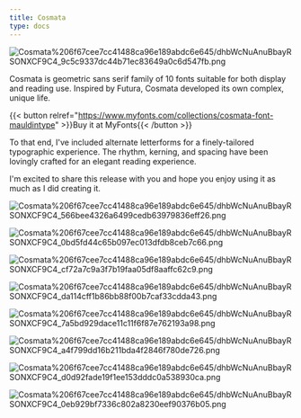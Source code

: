 ```yaml
---
title: Cosmata
type: docs
---
```


![Cosmata%206f67cee7cc41488ca96e189abdc6e645/dhbWcNuAnuBbayRSONXCF9C4_9c5c9337dc44b71ec83649a0c6d547fb.png](/img/dhbWcNuAnuBbayRSONXCF9C4_9c5c9337dc44b71ec83649a0c6d547fb.png)

Cosmata is geometric sans serif family of 10 fonts suitable for both display and reading use. Inspired by Futura, Cosmata developed its own complex, unique life.

{{< button relref="https://www.myfonts.com/collections/cosmata-font-mauldintype" >}}Buy it at MyFonts{{< /button >}}

To that end, I've included alternate letterforms for a finely-tailored typographic experience. The rhythm, kerning, and spacing have been lovingly crafted for an elegant reading experience.

I'm excited to share this release with you and hope you enjoy using it as much as I did creating it.

![Cosmata%206f67cee7cc41488ca96e189abdc6e645/dhbWcNuAnuBbayRSONXCF9C4_566bee4326a6499cedb63979836eff26.png](/img/dhbWcNuAnuBbayRSONXCF9C4_566bee4326a6499cedb63979836eff26.png)

![Cosmata%206f67cee7cc41488ca96e189abdc6e645/dhbWcNuAnuBbayRSONXCF9C4_0bd5fd44c65b097ec013dfdb8ceb7c66.png](/img/dhbWcNuAnuBbayRSONXCF9C4_0bd5fd44c65b097ec013dfdb8ceb7c66.png)

![Cosmata%206f67cee7cc41488ca96e189abdc6e645/dhbWcNuAnuBbayRSONXCF9C4_cf72a7c9a3f7b19faa05df8aaffc62c9.png](/img/dhbWcNuAnuBbayRSONXCF9C4_cf72a7c9a3f7b19faa05df8aaffc62c9.png)

![Cosmata%206f67cee7cc41488ca96e189abdc6e645/dhbWcNuAnuBbayRSONXCF9C4_da114cff1b86bb88f00b7caf33cdda43.png](/img/dhbWcNuAnuBbayRSONXCF9C4_da114cff1b86bb88f00b7caf33cdda43.png)

![Cosmata%206f67cee7cc41488ca96e189abdc6e645/dhbWcNuAnuBbayRSONXCF9C4_7a5bd929dace11c11f6f87e762193a98.png](/img/dhbWcNuAnuBbayRSONXCF9C4_7a5bd929dace11c11f6f87e762193a98.png)

![Cosmata%206f67cee7cc41488ca96e189abdc6e645/dhbWcNuAnuBbayRSONXCF9C4_a4f799dd16b211bda4f2846f780de726.png](/img/dhbWcNuAnuBbayRSONXCF9C4_a4f799dd16b211bda4f2846f780de726.png)

![Cosmata%206f67cee7cc41488ca96e189abdc6e645/dhbWcNuAnuBbayRSONXCF9C4_d0d92fade19f1ee153dddc0a538930ca.png](/img/dhbWcNuAnuBbayRSONXCF9C4_d0d92fade19f1ee153dddc0a538930ca.png)

![Cosmata%206f67cee7cc41488ca96e189abdc6e645/dhbWcNuAnuBbayRSONXCF9C4_0eb929bf7336c802a8230eef90376b05.png](/img/dhbWcNuAnuBbayRSONXCF9C4_0eb929bf7336c802a8230eef90376b05.png)